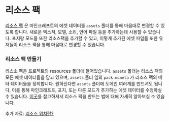 리소스 팩
==============

[리소스 팩][리소스팩] 은 마인크래프트의 에셋 데이터를 `assets` 폴더를 통해 마음대로 변경할 수 있도록 합니다. 새로운 텍스쳐, 모델, 소리, 언어 파일 등을 추가하는데 사용할 수 있습니다. 포지랑 모드들 또한 리소스팩을 추가할 수 있고, 이렇게 추가된 에셋 파일들 또한 유저들이 리소스 팩을 통해 마음대로 변경할 수 있습니다.

### 리소스 팩 만들기

리스소 팩은 프로젝트의 resources 폴더에 들어있습니다. `assets` 폴더는 리소스 팩의 모든 에셋 데이터들을 담고 있으며, `assets` 폴더 옆의 `pack.mcmeta` 가 리소스 팩의 메타 데이터들을 정의합니다.
원하신다면 `assets` 폴더에 도메인 여러개를 만드셔도 됩니다, 이를 통해 마인크래프트, 포지, 또는 다른 모드가 추가하는 에셋 데이터를 수정하실 수 있습니다.
[이곳][리소스팩만들기]를 참고하셔서 리소스 팩을 만드는 법에 대해 자세히 알아보실 수 있습니다.

추가 자료: [리소스 위치란?][리소스]

[리소스팩]: https://minecraft.fandom.com/ko/wiki/%EB%A6%AC%EC%86%8C%EC%8A%A4_%ED%8C%A9
[리소스팩만들기]: https://minecraft.fandom.com/ko/wiki/%ED%8A%9C%ED%86%A0%EB%A6%AC%EC%96%BC/%EB%A6%AC%EC%86%8C%EC%8A%A4_%ED%8C%A9_%EB%A7%8C%EB%93%A4%EA%B8%B0
[리소스]: ../../concepts/resources.md#ResourceLocation
